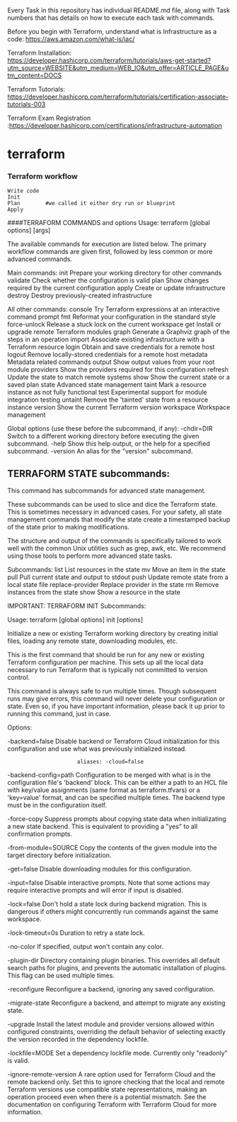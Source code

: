 Every Task in this repository has individual README.md file, along with Task numbers that has details on how to execute each task with commands.

Before you begin with Terraform, understand what is Infrastructure as a code:  https://aws.amazon.com/what-is/iac/


Terraform Installation: https://developer.hashicorp.com/terraform/tutorials/aws-get-started?utm_source=WEBSITE&utm_medium=WEB_IO&utm_offer=ARTICLE_PAGE&utm_content=DOCS

Terraform Tutorials: https://developer.hashicorp.com/terraform/tutorials/certification-associate-tutorials-003

Terraform Exam Registration :https://developer.hashicorp.com/certifications/infrastructure-automation

# terraform
### Terraform workflow
    Write code
    Init
    Plan        #we called it either dry run or blueprint
    Apply

####TERRAFORM COMMANDS and options
  Usage: terraform [global options] <subcommand> [args]

The available commands for execution are listed below.
The primary workflow commands are given first, followed by
less common or more advanced commands.

Main commands:
  init          Prepare your working directory for other commands
  validate      Check whether the configuration is valid
  plan          Show changes required by the current configuration
  apply         Create or update infrastructure
  destroy       Destroy previously-created infrastructure

All other commands:
  console       Try Terraform expressions at an interactive command prompt
  fmt           Reformat your configuration in the standard style
  force-unlock  Release a stuck lock on the current workspace
  get           Install or upgrade remote Terraform modules
  graph         Generate a Graphviz graph of the steps in an operation
  import        Associate existing infrastructure with a Terraform resource
  login         Obtain and save credentials for a remote host
  logout        Remove locally-stored credentials for a remote host
  metadata      Metadata related commands
  output        Show output values from your root module
  providers     Show the providers required for this configuration
  refresh       Update the state to match remote systems
  show          Show the current state or a saved plan
  state         Advanced state management
  taint         Mark a resource instance as not fully functional
  test          Experimental support for module integration testing
  untaint       Remove the 'tainted' state from a resource instance
  version       Show the current Terraform version
  workspace     Workspace management

Global options (use these before the subcommand, if any):
  -chdir=DIR    Switch to a different working directory before executing the
                given subcommand.
  -help         Show this help output, or the help for a specified subcommand.
  -version      An alias for the "version" subcommand.

  ## TERRAFORM STATE subcommands: 

  This command has subcommands for advanced state management.

  These subcommands can be used to slice and dice the Terraform state.
  This is sometimes necessary in advanced cases. For your safety, all
  state management commands that modify the state create a timestamped
  backup of the state prior to making modifications.

  The structure and output of the commands is specifically tailored to work
  well with the common Unix utilities such as grep, awk, etc. We recommend
  using those tools to perform more advanced state tasks.

Subcommands:
    list                List resources in the state
    mv                  Move an item in the state
    pull                Pull current state and output to stdout
    push                Update remote state from a local state file
    replace-provider    Replace provider in the state
    rm                  Remove instances from the state
    show                Show a resource in the state


IMPORTANT: TERRAFORM INIT Subcommands: 

Usage: terraform [global options] init [options]

  Initialize a new or existing Terraform working directory by creating
  initial files, loading any remote state, downloading modules, etc.

  This is the first command that should be run for any new or existing
  Terraform configuration per machine. This sets up all the local data
  necessary to run Terraform that is typically not committed to version
  control.

  This command is always safe to run multiple times. Though subsequent runs
  may give errors, this command will never delete your configuration or
  state. Even so, if you have important information, please back it up prior
  to running this command, just in case.

Options:

  -backend=false          Disable backend or Terraform Cloud initialization
                          for this configuration and use what was previously
                          initialized instead.

                          aliases: -cloud=false

  -backend-config=path    Configuration to be merged with what is in the
                          configuration file's 'backend' block. This can be
                          either a path to an HCL file with key/value
                          assignments (same format as terraform.tfvars) or a
                          'key=value' format, and can be specified multiple
                          times. The backend type must be in the configuration
                          itself.

  -force-copy             Suppress prompts about copying state data when
                          initializating a new state backend. This is
                          equivalent to providing a "yes" to all confirmation
                          prompts.

  -from-module=SOURCE     Copy the contents of the given module into the target
                          directory before initialization.

  -get=false              Disable downloading modules for this configuration.

  -input=false            Disable interactive prompts. Note that some actions may
                          require interactive prompts and will error if input is
                          disabled.

  -lock=false             Don't hold a state lock during backend migration.
                          This is dangerous if others might concurrently run
                          commands against the same workspace.

  -lock-timeout=0s        Duration to retry a state lock.

  -no-color               If specified, output won't contain any color.

  -plugin-dir             Directory containing plugin binaries. This overrides all
                          default search paths for plugins, and prevents the
                          automatic installation of plugins. This flag can be used
                          multiple times.

  -reconfigure            Reconfigure a backend, ignoring any saved
                          configuration.

  -migrate-state          Reconfigure a backend, and attempt to migrate any
                          existing state.

  -upgrade                Install the latest module and provider versions
                          allowed within configured constraints, overriding the
                          default behavior of selecting exactly the version
                          recorded in the dependency lockfile.

  -lockfile=MODE          Set a dependency lockfile mode.
                          Currently only "readonly" is valid.

  -ignore-remote-version  A rare option used for Terraform Cloud and the remote backend
                          only. Set this to ignore checking that the local and remote
                          Terraform versions use compatible state representations, making
                          an operation proceed even when there is a potential mismatch.
                          See the documentation on configuring Terraform with
                          Terraform Cloud for more information.